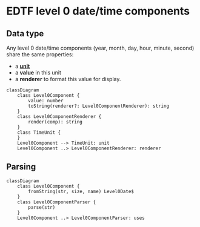 # EDTF level 0 date/time components

## Data type

Any level 0 date/time components (year, month, day, hour, minute, second) share the same properties:

- a **[unit](../../../doc/Unit)**
- a **value** in this unit
- a **renderer** to format this value for display.

```mermaid
classDiagram
    class Level0Component {
        value: number
        toString(renderer?: Level0ComponentRenderer): string
    }
    class Level0ComponentRenderer {
        render(comp): string
    }
    class TimeUnit {
    }
    Level0Component --> TimeUnit: unit
    Level0Component ..> Level0ComponentRenderer: renderer
```

## Parsing

```mermaid
classDiagram
    class Level0Component {
        fromString(str, size, name) Level0Date$
    }
    class Level0ComponentParser {
        parse(str)
    }
    Level0Component ..> Level0ComponentParser: uses
```
